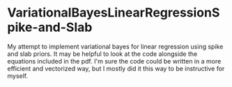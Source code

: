 # VariationalBayesLinearRegressionSpike-and-Slab

My attempt to implement variational bayes for linear regression using spike and slab priors. It may be helpful to look at the code alongside the equations included in the pdf. I'm sure the code could be written in a more efficient and vectorized way, but I mostly did it this way to be instructive for myself.
